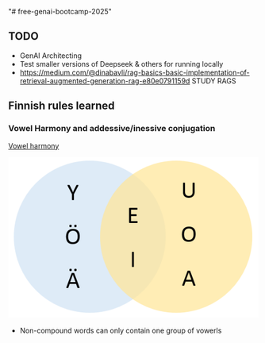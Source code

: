"# free-genai-bootcamp-2025" 


## TODO
- GenAI Architecting
- Test smaller versions of Deepseek & others for running locally
- https://medium.com/@dinabavli/rag-basics-basic-implementation-of-retrieval-augmented-generation-rag-e80e0791159d
 STUDY RAGS




## Finnish rules learned 

### Vowel Harmony and addessive/inessive conjugation


[Vowel harmony](https://openlearning.aalto.fi/mod/page/view.php?id=3385%23%3A~%3Atext=Finnish%20has%20a%20vowel%20harmony)

![Finnish Vowels](image.png)

- Non-compound words can only contain one group of vowerls 
